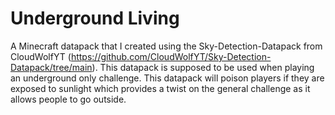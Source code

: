 # Underground Living
A Minecraft datapack that I created using the Sky-Detection-Datapack from CloudWolfYT (https://github.com/CloudWolfYT/Sky-Detection-Datapack/tree/main). This datapack is supposed to be used when playing an underground only challenge. This datapack will poison players if they are exposed to sunlight which provides a twist on the general challenge as it allows people to go outside.